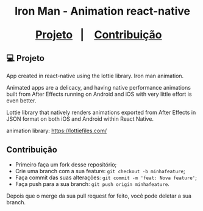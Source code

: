 <h1 align="center">
    Iron Man - Animation react-native


  <a href="#-projeto">Projeto</a>&nbsp;&nbsp;&nbsp;|&nbsp;&nbsp;&nbsp;
  <a href="#contribuição">Contribuição</a>&nbsp;&nbsp;&nbsp;
  
</h1>


## 💻 Projeto

App created in react-native using the lottie library. Iron man animation.


Animated apps are a delicacy, and having native performance animations built from After Effects running on Android and iOS with very little effort is even better.


Lottie library that natively renders animations exported from After Effects in JSON format on both iOS and Android within React Native.


animation library: https://lottiefiles.com/




## Contribuição


- Primeiro faça um fork desse repositório;
- Crie uma branch com a sua feature: `git checkout -b minhafeature`;
- Faça commit das suas alterações: `git commit -m 'feat: Nova feature'`;
- Faça push para a sua branch: `git push origin minhafeature`.

Depois que o merge da sua pull request for feito, você pode deletar a sua branch.
